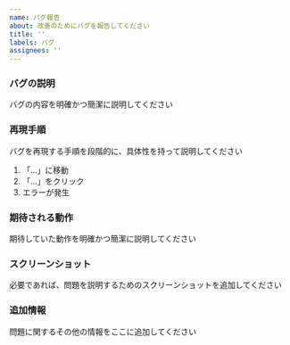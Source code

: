 ```yaml
---
name: バグ報告
about: 改善のためにバグを報告してください
title: ''
labels: バグ
assignees: ''
---
```


### バグの説明

バグの内容を明確かつ簡潔に説明してください

### 再現手順

バグを再現する手順を段階的に、具体性を持って説明してください

1. 「...」に移動
2. 「...」をクリック
3. エラーが発生

### 期待される動作

期待していた動作を明確かつ簡潔に説明してください

### スクリーンショット

必要であれば、問題を説明するためのスクリーンショットを追加してください

### 追加情報

問題に関するその他の情報をここに追加してください

